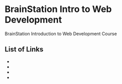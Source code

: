 # BrainStation Intro to Web Development
BrainStation Introduction to Web Development Course

## List of Links
* [The Next Web course curricula to compare]: http://academy.thenextweb.com/courses/learn-to-build-beautiful-html5-and-css3-websites-in-1-month
* [Udemy Complete Web Development course to compare]: https://www.udemy.com/complete-web-developer-course/
* [Floats]: http://bitsofco.de/2015/how-floating-works/
* [Front End Development Bookmarks]: https://github.com/dypsilon/frontend-dev-bookmarks
